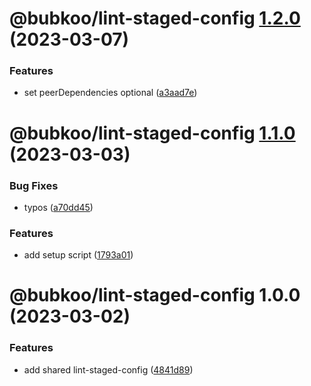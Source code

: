 # @bubkoo/lint-staged-config [1.2.0](https://github.com/bubkoo/configs/compare/@bubkoo/lint-staged-config@1.1.0...@bubkoo/lint-staged-config@1.2.0) (2023-03-07)


### Features

* set peerDependencies optional ([a3aad7e](https://github.com/bubkoo/configs/commit/a3aad7eca9b2ab0c0e5a60dcbfad48b08f4adc3d))

# @bubkoo/lint-staged-config [1.1.0](https://github.com/bubkoo/configs/compare/@bubkoo/lint-staged-config@1.0.0...@bubkoo/lint-staged-config@1.1.0) (2023-03-03)


### Bug Fixes

* typos ([a70dd45](https://github.com/bubkoo/configs/commit/a70dd45ea0370681b7530e7a637558d333d64b56))


### Features

* add setup script ([1793a01](https://github.com/bubkoo/configs/commit/1793a011116b68250b262ab9ffa679b03c0aabcd))

# @bubkoo/lint-staged-config 1.0.0 (2023-03-02)

### Features

- add shared lint-staged-config ([4841d89](https://github.com/bubkoo/configs/commit/4841d89ac38b06d735d2fcc03c836491f5e3322e))
